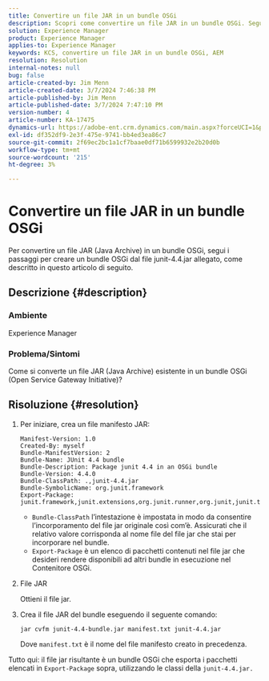 ```yaml
---
title: Convertire un file JAR in un bundle OSGi
description: Scopri come convertire un file JAR in un bundle OSGi. Segui l’esempio per creare un bundle OSGi dal file junit-4.4.jar allegato.
solution: Experience Manager
product: Experience Manager
applies-to: Experience Manager
keywords: KCS, convertire un file JAR in un bundle OSGi, AEM
resolution: Resolution
internal-notes: null
bug: false
article-created-by: Jim Menn
article-created-date: 3/7/2024 7:46:38 PM
article-published-by: Jim Menn
article-published-date: 3/7/2024 7:47:10 PM
version-number: 4
article-number: KA-17475
dynamics-url: https://adobe-ent.crm.dynamics.com/main.aspx?forceUCI=1&pagetype=entityrecord&etn=knowledgearticle&id=93faf665-bbdc-ee11-904d-6045bd006268
exl-id: df352df9-2e3f-475e-9741-bb4ed3ea86c7
source-git-commit: 2f69ec2bc1a1cf7baae0df71b6599932e2b20d0b
workflow-type: tm+mt
source-wordcount: '215'
ht-degree: 3%

---
```


# Convertire un file JAR in un bundle OSGi


Per convertire un file JAR (Java Archive) in un bundle OSGi, segui i passaggi per creare un bundle OSGi dal file junit-4.4.jar allegato, come descritto in questo articolo di seguito.

## Descrizione {#description}


### <b>Ambiente</b>

Experience Manager

### <b>Problema/Sintomi</b>

Come si converte un file JAR (Java Archive) esistente in un bundle OSGi (Open Service Gateway Initiative)?


## Risoluzione {#resolution}


1. Per iniziare, crea un file manifesto JAR:


   ```
   Manifest-Version: 1.0
   Created-By: myself
   Bundle-ManifestVersion: 2
   Bundle-Name: JUnit 4.4 bundle
   Bundle-Description: Package junit 4.4 in an OSGi bundle
   Bundle-Version: 4.4.0
   Bundle-ClassPath: .,junit-4.4.jar
   Bundle-SymbolicName: org.junit.framework
   Export-Package: junit.framework,junit.extensions,org.junit.runner,org.junit,junit.textui
   ```


   - `Bundle-ClassPath` l’intestazione è impostata in modo da consentire l’incorporamento del file jar originale così com’è. Assicurati che il relativo valore corrisponda al nome file del file jar che stai per incorporare nel bundle.
   - `Export-Package` è un elenco di pacchetti contenuti nel file jar che desideri rendere disponibili ad altri bundle in esecuzione nel Contenitore OSGi.

1. File JAR

   Ottieni il file jar.

1. Crea il file JAR del bundle eseguendo il seguente comando:


   ```
   jar cvfm junit-4.4-bundle.jar manifest.txt junit-4.4.jar
   ```

   Dove `manifest.txt` è il nome del file manifesto creato in precedenza.


Tutto qui: il file jar risultante è un bundle OSGi che esporta i pacchetti elencati in `Export-Package` sopra, utilizzando le classi della `junit-4.4.jar.`
